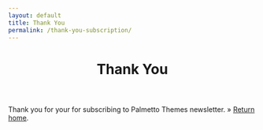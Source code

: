 ```yaml
---
layout: default
title: Thank You
permalink: /thank-you-subscription/
---
```


<div class="inner-wrapper">

<header>
<h1>Thank You</h1>
</header>

Thank you for your for subscribing to Palmetto Themes newsletter. &raquo; [Return home](/).

</div>
